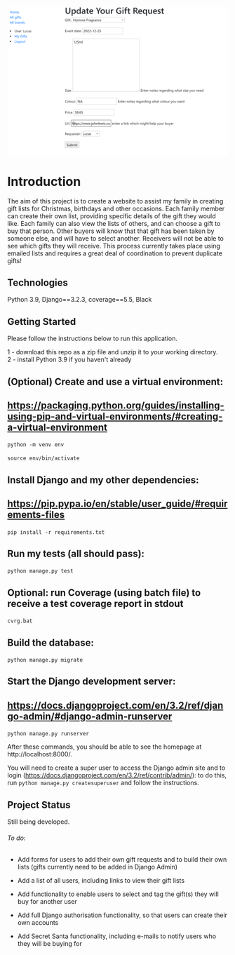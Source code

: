 ![](giftlistcover.png)
# Introduction

The aim of this project is to create a website to assist my family in creating gift lists for Christmas, birthdays and other occasions. Each family member can create their own list, providing specific details of the gift they would like. 
Each family can also view the lists of others, and can choose a gift to buy that person. Other buyers will know that that gift has been taken by someone else, and will have to select another. Receivers will not be able to see
which gifts they will receive. This process currently takes place using emailed lists and requires a great deal of coordination to prevent duplicate gifts! 

## Technologies

Python 3.9, Django==3.2.3, coverage==5.5, Black

## Getting Started

Please follow the instructions below to run this application. 

1 - download this repo as a zip file and unzip it to your working directory.  
2 - install Python 3.9 if you haven't already


## (Optional) Create and use a virtual environment:
## https://packaging.python.org/guides/installing-using-pip-and-virtual-environments/#creating-a-virtual-environment
```python -m venv env```

```source env/bin/activate```

## Install Django and my other dependencies:
## https://pip.pypa.io/en/stable/user_guide/#requirements-files
```pip install -r requirements.txt```

## Run my tests (all should pass):
```python manage.py test```

## Optional: run Coverage (using batch file) to receive a test coverage report in stdout
```cvrg.bat```

## Build the database:
```python manage.py migrate```

## Start the Django development server:
## https://docs.djangoproject.com/en/3.2/ref/django-admin/#django-admin-runserver
```python manage.py runserver```


After these commands, you should be able to see the homepage at http://localhost:8000/.

You will need to create a super user to access the Django admin site and to 
login (https://docs.djangoproject.com/en/3.2/ref/contrib/admin/): to do this, 
run `python manage.py createsuperuser` and follow the instructions.

## Project Status

Still being developed. 
###### To do:

- Add forms for users to add their own gift requests and to build their own lists (gifts currently need to be added in Django Admin) 

- Add a list of all users, including links to view their gift lists

- Add functionality to enable users to select and tag the gift(s) they will buy for another user

- Add full Django authorisation functionality, so that users can create their own accounts

- Add Secret Santa functionality, including e-mails to notify users who they will be buying for 


